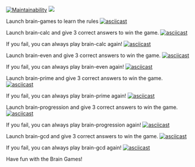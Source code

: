 [![Maintainability](https://api.codeclimate.com/v1/badges/25d1c3eeeb0fe2916c95/maintainability)](https://codeclimate.com/github/asagafonov/frontend-project-lvl1/maintainability)
![](https://github.com/asagafonov/frontend-project-lvl1/workflows/Lint/badge.svg)


Launch brain-games to learn the rules
[![asciicast](https://asciinema.org/a/bLvtqAMvzIBgYQTproDkYHC4T.svg)](https://asciinema.org/a/bLvtqAMvzIBgYQTproDkYHC4T)

Launch brain-calc and give 3 correct answers to win the game.
[![asciicast](https://asciinema.org/a/pwyYqF11PrXBk26CmvObL4IJZ.svg)](https://asciinema.org/a/pwyYqF11PrXBk26CmvObL4IJZ)

If you fail, you can always play brain-calc again!
[![asciicast](https://asciinema.org/a/CiPWrpJ5UmVI528GA3RJRDYXL.svg)](https://asciinema.org/a/CiPWrpJ5UmVI528GA3RJRDYXL)

Launch brain-even and give 3 correct answers to win the game.
[![asciicast](https://asciinema.org/a/NYrUl7kqMf79DCeGmzkXb3WBn.svg)](https://asciinema.org/a/NYrUl7kqMf79DCeGmzkXb3WBn)

If you fail, you can always play brain-even again!
[![asciicast](https://asciinema.org/a/HoOIDEEVcxsW2qZqqNImQqtmd.svg)](https://asciinema.org/a/HoOIDEEVcxsW2qZqqNImQqtmd)

Launch brain-prime and give 3 correct answers to win the game.
[![asciicast](https://asciinema.org/a/jZ4o2KlUlp1Kr9H33AYWPbEca.svg)](https://asciinema.org/a/jZ4o2KlUlp1Kr9H33AYWPbEca)

If you fail, you can always play brain-prime again!
[![asciicast](https://asciinema.org/a/poYfAq8vCX15aEEMotl7NRHuB.svg)](https://asciinema.org/a/poYfAq8vCX15aEEMotl7NRHuB)

Launch brain-progression and give 3 correct answers to win the game.
[![asciicast](https://asciinema.org/a/b8jfqm2Md2nbyTqsYeWuLRLcc.svg)](https://asciinema.org/a/b8jfqm2Md2nbyTqsYeWuLRLcc)

If you fail, you can always play brain-progression again!
[![asciicast](https://asciinema.org/a/hnhQqvvVaxw9Ezgg6S7CY0DKu.svg)](https://asciinema.org/a/hnhQqvvVaxw9Ezgg6S7CY0DKu)

Launch brain-gcd and give 3 correct answers to win the game.
[![asciicast](https://asciinema.org/a/RhRTOXyrhn7x33uVZnkugz9de.svg)](https://asciinema.org/a/RhRTOXyrhn7x33uVZnkugz9de)

If you fail, you can always play brain-gcd again!
[![asciicast](https://asciinema.org/a/SHoUqJ8L5uZrGAKd56EveNFIj.svg)](https://asciinema.org/a/SHoUqJ8L5uZrGAKd56EveNFIj)

Have fun with the Brain Games!

